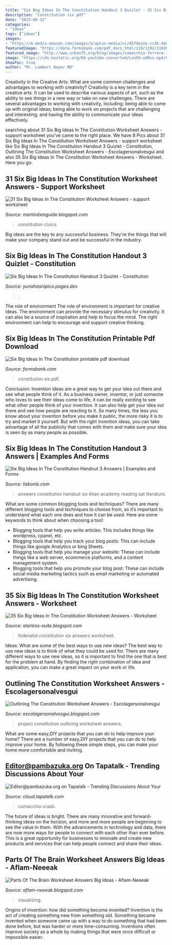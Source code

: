 ```yaml
---
title: "Six Big Ideas In The Constitution Handout 3 Quizlet - 35 Six Big Ideas In The Constitution Worksheet Answers"
description: "Constitution six pdf"
date: "2023-08-12"
categories:
- "ideas"
tags: ["ideas"]
images:
- "https://m.media-amazon.com/images/S/aplus-media/vc/d5fdaa1e-cc3b-4ded-a642-1de6c31b5be6.__CR1,0,2997,927_PT0_SX970_V1___.jpg"
featuredImage: "https://data.formsbank.com/pdf_docs_html/119/1192/119265/page_1_thumb_big.png"
featured_image: "http://www.urban75.org/blog/images/comacchio-ferrera-italy-01.jpg"
image: "https://cdn.kastatic.org/KA-youtube-converted/LxnX9-xUMvs.mp4/LxnX9-xUMvs.png"
ShowToc: true
author: "Mr. Lambert Bayer MD"
---
```



Creativity in the Creative Arts: What are some common challenges and advantages to working with creativity?
Creativity is a key term in the creative arts. It can be used to describe various aspects of art, such as the ability to see things in a new way or take on new challenges. There are several advantages to working with creativity, including: being able to come up with original ideas; being able to work on projects that are challenging and interesting; and having the ability to communicate your ideas effectively.

	

		
searching about 31 Six Big Ideas In The Constitution Worksheet Answers - support worksheet you've came to the right place. We have 8 Pics about 31 Six Big Ideas In The Constitution Worksheet Answers - support worksheet like Six Big Ideas In The Constitution Handout 3 Quizlet - Constitution, Outlining The Constitution Worksheet Answers - Escolagersonalvesgui and also 35 Six Big Ideas In The Constitution Worksheet Answers - Worksheet. Here you go:
		
    
## 31 Six Big Ideas In The Constitution Worksheet Answers - Support Worksheet

<img loading=lazy src="https://cdn.civicsrenewalnetwork.org/wp-content/uploads/2016/02/Constitution1200x1200_0-1.jpg" onerror="this.onerror=null;this.src='https://tse4.mm.bing.net/th?id=OIP.8Sj7MULsxeIks4ExSJS8dQAAAA&amp;pid=15.1';" alt="31 Six Big Ideas In The Constitution Worksheet Answers - support worksheet">

_Source: martindxmguide.blogspot.com_

>constitution civics. 

	

Big ideas are the key to any successful business. They're the things that will make your company stand out and be successful in the industry.

    
## Six Big Ideas In The Constitution Handout 3 Quizlet - Constitution

<img loading=lazy src="https://www.coursehero.com/thumb/cd/87/cd87709d3cf83877a76b46275a70e94b73cd6209_180.jpg" onerror="this.onerror=null;this.src='https://tse4.mm.bing.net/th?id=OIP.58X_eCddGCVbNj4NqN2yBAC0Dq&amp;pid=15.1';" alt="Six Big Ideas In The Constitution Handout 3 Quizlet - Constitution">

_Source: yunahasnipico.pages.dev_

>. 

	

The role of environment
The role of environment is important for creative ideas. The environment can provide the necessary stimulus for creativity. It can also be a source of inspiration and help to focus the mind. The right environment can help to encourage and support creative thinking.

    
## Six Big Ideas In The Constitution Printable Pdf Download

<img loading=lazy src="https://data.formsbank.com/pdf_docs_html/119/1192/119265/page_1_thumb_big.png" onerror="this.onerror=null;this.src='https://tse4.mm.bing.net/th?id=OIP.YuSAyvvpBw4k7H3ZrSHy3gHaKd&amp;pid=15.1';" alt="Six Big Ideas In The Constitution printable pdf download">

_Source: formsbank.com_

>constitution six pdf. 

	

Conclusion: Invention ideas are a great way to get your idea out there and see what people think of it.
As a business owner, inventor, or just someone who loves to see their ideas come to life, it can be really exciting to see what other people think of your invention. It can also help get your idea out there and see how people are reacting to it. So many times, the less you know about your invention before you make it public, the more risky it is to try and market it yourself. But with the right invention ideas, you can take advantage of all the publicity that comes with them and make sure your idea is seen by as many people as possible.

    
## Six Big Ideas In The Constitution Handout 3 Answers | Examples And Forms

<img loading=lazy src="https://cdn.kastatic.org/KA-youtube-converted/LxnX9-xUMvs.mp4/LxnX9-xUMvs.png" onerror="this.onerror=null;this.src='https://tse1.mm.bing.net/th?id=OIP.E9bnJIUIelsQOjbb2Oz0GQHaEM&amp;pid=15.1';" alt="Six Big Ideas In The Constitution Handout 3 Answers | Examples and Forms">

_Source: lisbonlx.com_

>answers constitution handout six khan academy reading sat literature. 

	

What are some common blogging tools and techniques?
There are many different blogging tools and techniques to choose from, so it’s important to understand what each one does and how it can be used. Here are some keywords to think about when choosing a tool:
- Blogging tools that help you write articles: This includes things like wordpress, cpanel, etc.
- Blogging tools that help you track your blog posts: This can include things like google Analytics or bing Sheets.
- Blogging tools that help you manage your website: These can include things like a web server, ecommerce platforms, and a content management system. 
- Blogging tools that help you promote your blog post: These can include social media marketing tactics such as email marketing or automated advertising.

    
## 35 Six Big Ideas In The Constitution Worksheet Answers - Worksheet

<img loading=lazy src="https://www.coursehero.com/thumb/f8/3a/f83ae0710679ba10a5b3d9d41ae9a08bc7d35df1_180.jpg" onerror="this.onerror=null;this.src='https://tse3.mm.bing.net/th?id=OIP.Q9LXToHERBuIbtiEfKq_FQAAAA&amp;pid=15.1';" alt="35 Six Big Ideas In The Constitution Worksheet Answers - Worksheet">

_Source: starless-suite.blogspot.com_

>federalist constitution six answers worksheet. 

	

Ideas: What are some of the best ways to use new ideas?
The best way to use new ideas is to think of what they could be used for. There are many different ways to use new ideas, so it is important to find the one that is best for the problem at hand. By finding the right combination of idea and application, you can make a great impact on your work or life.

    
## Outlining The Constitution Worksheet Answers - Escolagersonalvesgui

<img loading=lazy src="https://image.slidesharecdn.com/project-130801083641-phpapp02/95/project-39-638.jpg?cb=1375346335" onerror="this.onerror=null;this.src='https://tse4.mm.bing.net/th?id=OIP.BvlxjoFE6juYRMH_xA_zyAHaJl&amp;pid=15.1';" alt="Outlining The Constitution Worksheet Answers - Escolagersonalvesgui">

_Source: escolagersonalvesgui.blogspot.com_

>project constitution outlining worksheet answers. 

	

What are some easy,DIY projects that you can do to help improve your home?
There are a number of easy,DIY projects that you can do to help improve your home. By following these simple steps, you can make your home more comfortable and inviting.

    
## Editor@pambazuka.org On Tapatalk - Trending Discussions About Your

<img loading=lazy src="http://www.urban75.org/blog/images/comacchio-ferrera-italy-01.jpg" onerror="this.onerror=null;this.src='https://tse2.mm.bing.net/th?id=OIP.QVCn0XTW69gNgfXjI-toEQHaE6&amp;pid=15.1';" alt="Editor@pambazuka.org on Tapatalk - Trending Discussions About Your">

_Source: cloud.tapatalk.com_

>comacchio crash. 

	

The future of ideas is bright. There are many innovative and forward-thinking ideas on the horizon, and more and more people are beginning to see the value in them. With the advancements in technology and data, there are now more ways for people to connect with each other than ever before. This is a great opportunity for businesses to innovate and create new products and services that can help people connect and share their ideas.

    
## Parts Of The Brain Worksheet Answers Big Ideas - Aflam-Neeeak

<img loading=lazy src="https://m.media-amazon.com/images/S/aplus-media/vc/d5fdaa1e-cc3b-4ded-a642-1de6c31b5be6.__CR1,0,2997,927_PT0_SX970_V1___.jpg" onerror="this.onerror=null;this.src='https://tse3.mm.bing.net/th?id=OIP.7UNCjKlfpDsj-fwnWnAlVQHaCS&amp;pid=15.1';" alt="Parts Of The Brain Worksheet Answers Big Ideas - Aflam-Neeeak">

_Source: aflam-neeeak.blogspot.com_

>visualizing. 

	

Origins of invention: how did something become invented?
Invention is the act of creating something new from something old. Something became invented when someone came up with a way to do something that had been done before, but was harder or more time-consuming. Inventions often improve society as a whole by making things that were once difficult or impossible easier.

